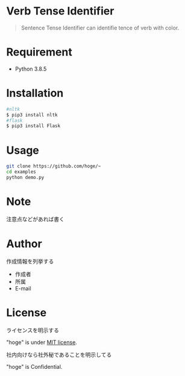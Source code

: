 # Verb Tense Identifier
>Sentence Tense Identifier can identifie tence of verb with color.


# Requirement
* Python 3.8.5

# Installation
```bash
#nltk
$ pip3 install nltk
#flask
$ pip3 install Flask
```

# Usage


```bash
git clone https://github.com/hoge/~
cd examples
python demo.py
```

# Note

注意点などがあれば書く

# Author

作成情報を列挙する

* 作成者
* 所属
* E-mail

# License
ライセンスを明示する

"hoge" is under [MIT license](https://en.wikipedia.org/wiki/MIT_License).

社内向けなら社外秘であることを明示してる

"hoge" is Confidential.